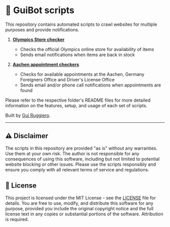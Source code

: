 # 🤖 GuiBot scripts

This repository contains automated scripts to crawl websites for multiple purposes and provide notifications.

1. **[Olympics Store checker](./olympics-store/)**
   - Checks the official Olympics online store for availability of items
   - Sends email notifications when items are back in stock

2. **[Aachen appointment checkers](./aachen-appts/)**
   - Checks for available appointments at the Aachen, Germany Foreigners Office and Driver's License Office
   - Sends email and/or phone call notifications when appointments are found

Please refer to the respective folder's README files for more detailed information on the features, setup, and usage of each set of scripts.

Built by [Gui Ruggiero](https://guiruggiero.com/?utm_source=github&utm_medium=guibot).

---

## ⚠️ Disclaimer

The scripts in this repository are provided "as is" without any warranties. Use them at your own risk. The author is not responsible for any consequences of using this software, including but not limited to potential website blocking or other issues. Please use the scripts responsibly and ensure you comply with all relevant terms of service and regulations.

## 📄 License

This project is licensed under the MIT License - see the [LICENSE](LICENSE) file for details. You are free to use, modify, and distribute this software for any purpose, provided you include the original copyright notice and the full license text in any copies or substantial portions of the software. Attribution is required.
